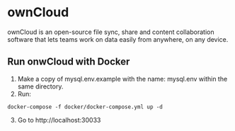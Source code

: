 # ownCloud

ownCloud is an open-source file sync, share and content collaboration software that lets teams work on data easily from anywhere, on any device.

## Run onwCloud with Docker

1. Make a copy of mysql.env.example with the name: mysql.env within the same directory.
2. Run:
  ```
  docker-compose -f docker/docker-compose.yml up -d
  ```
3. Go to http://localhost:30033
